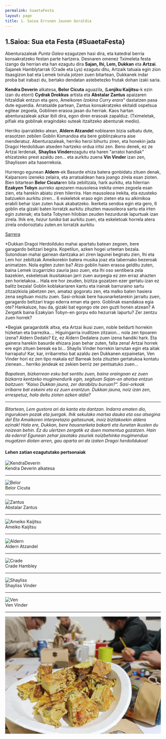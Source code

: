 ```yaml
---
permalink: SuaetaFesta
layout: page
title: 1. Saioa Errunen Jaunen Goraldia
---
```

## 1.Saioa: Sua eta Festa {#SuaetaFesta}

Abenturazaleak *Punta Galea* ezagutzen hasi dira, eta katedral berria konsakratzeko festan parte hartzera. Desnaren omenez Tximeleta festa izango da herrian eta han ezagutu dira **Sajan, Ihi, Lem, Dukkan** eta **Artzai**.  
Sajanek Hamblytarrak (Crade eta Lys) ezagutu ditu, Artzaik tatuaia egin zion itsasgizon bat eta Lemek txirula jotzen zuen bitartean, Dukkanek indar proba bat irabazi du, bertako dendatan astebetezko frutak dohan izaki saria. 

**Kendra Deverin** alkatesa, **Belor Cicuta** aguazila, (**Lonjiku Kaijitsu**-k ezin izan du etorri) **Cydrak Drokkus** artista eta **Abstalar Zantus** apaizaren hitzaldiak entzun eta gero, Ameikoren *Izokina Curry erara"* dastatzen pasa dute eguerdia. 
Arratsalde partean, Zantus konsakratzeko ekitaldi ospetsua egitear zegoela, Goblinen erasoa jasan du herriak. Kaos hartan abenturazaleak azkar ibili dira, egon diren erasoak zapalduz. (Tximeletak, pifiak eta goblinak eragindako suteak itzaltzeko abenturak medio). 

Herriko iparraldeko atean, **Aldern Atzandel** noblearen bizia salbatu dute, erasotzen zebilen Goblin Komandoa eta bere goblinzakurra aise menderatuz. 
Abenturazaleak, herriko heroi bihurtu ziren, eta honekin jada Dragoi Herdoilduan atseden hartzeko ordua iritsi zen. Beno denek, ez ze Artzai lerdenak, **Shayliss Vinder**ezagutu eta haren "arratoi handiak" ehizatzeko prest azaldu zen... eta aurkitu zuena **Vin Vinder** izan zen, Shaylissen aita haserrekoia. 

Hurrengo egunean **Aldern**-ek Basurde ehiza batera gonbidatu zituen denak, Kalparsoro izeneko zelaira, eta arratsaldean hara joango zirela esan zioten. Bien bitartean **Belor Cicuta**ren bila zebiltzala, hark aurkitu, eta hilerrian **Ezakyen Tobyn** aurreko apezaren mausoleoa irekita omen zegoela esan zien, eta harekin abiatu ziren hilerrira. Han mausoleoa irekita, eta ezusteko batzuekin aurkitu ziren... 6 eskeletok eraso egin zieten eta su alkimikoa erabili behar izan zuten hauk akabatzeko. Ikerketa sendoa egin eta gero, 6 goblin eta gizaki baten lorratzk aurkitu zituzten mausoleora sartu eta irten egin zutenak; eta baita Tobynen hilobian zeuden hezurdurak lapurtuak izan zirela. Ihik ere, *hezur tunika* bat aurkitu zuen, eta eskeletoak horrela atera zirela ondorioztatu zuten.en lorratzk aurkitu

[Sarrera](https://izaroblog.github.io/SuaetaFesta)



*Dukkan Dragoi Herdoilduko mahai apartatu batean zegoen, bere garagardo beltzari begira. Kopetilun, azken hogei urteetan bezala. 
Sutondoan mahai gainean dantzaka ari ziren lagunei begiratu zien, Ihi eta Lem hor zebiltzak Ameikorekin batera musika joaz eta tabernako bezeroak animatzen. Nola egiten zuten ba? Atzo goblin haien erasoa gelditu zuten, baina Lemek izugarrizko zauria jaso zuen, eta Ihi oso sentibera zela bazekien, eskeletoak ikusitakoan jarri zuen aurpegia ez zen erraz ahazten zen horietakoa... Hala ere hor zeuden, bizitza gozatzen ezer gertatu izan ez balitz bezala! 
Goblin koblakariaren kantu eta irainak barruraino sartu zitzaizkiola jabetzen zen, amataz gogoratu zen, eta malko baten hasiera zena segituan moztu zuen. 
Sasi-orkoak bere hausnarketarekin jarraitu zuen, garagardo beltzari trago ederra eman eta gero. Goblinak esandakoa egia ote? Hankaluze, hau da, gizaki bat egongo ote zen guzti honen atzean? A
Zergatik baina Ezakyian Tobyn-en gorpu edo hezurrak lapurtu? Zer zentzu zuen horrek?

*Begiak garagardotik altxa, eta Artzai ikusi zuen, noble beldurti horrekin hizketan eta barrezka.... Higuingarria iruditzen zitzaion... nola zen tipoaren izena? Aldern Dedalo? Ez, ez Aldern Dedalera zuen izena handiki hark. Eta gainera harekin basurde ehizara joan behar zuten, falta zena! 
Artzai horrek ere egin zituen bereak ea bi... Shaylis Vinder horrekin larrutan egin eta aitak harrapatu! Kar, kar, irribarretso bat azaldu zen Dukkanen ezpainetan, Ven Vinder hori ez zen tipo makala ez! Barreak bota zituzten gertatukoa kontatu zienean... herriko jendeak ez zekien berriz zer pentsatuko zuen... 

*Bapatean, bizkarrean esku bat sentitu zuen, baina oraingoan ez zuen bizkarra kentzeko mugimendurik egin, segituan Sajan-en ahotsa entzun baitzuen: "Kaixo Dukkan jauna, zer darabilzu buruan?". 
Sasi-orkoak irribarre bat eskeini eta ez zuen erantzun. Dukkan jauna, noiz izan zen, errespetuz, hala deitu zioten azken aldia?*

----

*Bitartean, Lem gustora ari da kanta eta dantzan. Indarra ematen dio, ingurukoen pozak eta juergak. Ihik sekulako martxa dauka eta oso atsegina da! Eta Amaikoren interpretazio gaitasunak, inoiz bizitakoekin aldera ezinak! Hala ere, Dukkan, bere hausnarketa bakarti eta ilunetan ikusten du noizean behin. Ez du ulertzen zergatik ez duen momentua gozatzen. Hain da ederra! Egunean zehar jasotako zauriek noizbehinka mugimendua mugatzen dioten arren, gau aparta ari da izaten Dragoi herdoildukoa!*




#### Lehen zatian ezagututako pertsonaiak
![KendraDeverin](https://pathfinderwiki.com/w/images/thumb/4/48/Kendra_Deverin.jpg/250px-Kendra_Deverin.jpg)  
Kendra Deverin alkatesa

---

![Belor](https://pathfinderwiki.com/w/images/thumb/d/d3/Belor_Hemlock_official.jpg/250px-Belor_Hemlock_official.jpg)  
Belor Cicuta

---

![Zantus](https://db4sgowjqfwig.cloudfront.net/campaigns/216936/assets/955454/abstalar_zantus_clean.jpg?1553433635)    
Abstalar Zantus

---

![Ameiko Kaijitsu](https://pathfinderwiki.com/w/images/thumb/0/03/Ameiko.jpg/328px-Ameiko.jpg)  
Ameiko Kaijitsu

---

![Aldern](http://cdn.obsidianportal.com/assets/177300/foxglovebig.jpg)  
Aldern Atzandel

---

![Crade](https://static.wikia.nocookie.net/shadowsend-rise-of-the-runelords/images/8/88/Human-peasant.jpg)  
Crade Hambley

---

![Shayliss](https://db4sgowjqfwig.cloudfront.net/images/996104/shyllaSmall.jpg)  
Shayliss Vinder

---

![Ven](https://db4sgowjqfwig.cloudfront.net/images/996122/VenVindersmall.jpg)  
Ven Vinder

--- 

![Argazkia](https://github.com/IzaroBlog/IzaroBlog.github.io/blob/main/_images/postimages/ErrunenJaunak/tortilla.jpg?raw=true)
